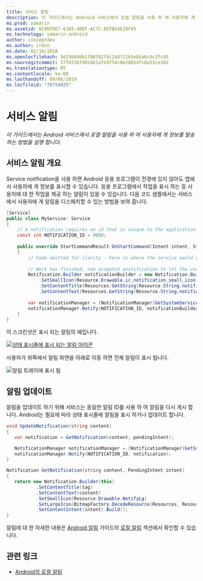 ```yaml
---
title: 서비스 알림
description: 이 가이드에서는 Android 서비스에서 로컬 알림을 사용 하 여 사용자에 게 정보를 발송 하는 방법을 설명 합니다.
ms.prod: xamarin
ms.assetid: 6C06FDE7-6385-40EF-AC7C-8EFB54E29F45
ms.technology: xamarin-android
author: conceptdev
ms.author: crdun
ms.date: 02/16/2018
ms.openlocfilehash: 5d25604db1f88702f4c24df21b3ebba6c9c2fc95
ms.sourcegitcommit: 57f815bf0024b1afe9754c0e28054fc0a53ce302
ms.translationtype: MT
ms.contentlocale: ko-KR
ms.lasthandoff: 09/06/2019
ms.locfileid: "70754825"
---
```

# <a name="service-notifications"></a>서비스 알림

_이 가이드에서는 Android 서비스에서 로컬 알림을 사용 하 여 사용자에 게 정보를 발송 하는 방법을 설명 합니다._

## <a name="service-notifications-overview"></a>서비스 알림 개요

Service notification을 사용 하면 Android 응용 프로그램이 전경에 있지 않아도 앱에서 사용자에 게 정보를 표시할 수 있습니다. 응용 프로그램에서 작업을 표시 하는 등 사용자에 대 한 작업을 제공 하는 알림이 있을 수 있습니다. 다음 코드 샘플에서는 서비스에서 사용자에 게 알림을 디스패치할 수 있는 방법을 보여 줍니다.

```csharp
[Service]
public class MyService: Service 
{
    // A notification requires an id that is unique to the application.
    const int NOTIFICATION_ID = 9000;
    
    public override StartCommandResult OnStartCommand(Intent intent, StartCommandFlags flags, int startId)
    {
        // Code omitted for clarity - here is where the service would do something.
    
        // Work has finished, now dispatch anotification to let the user know.
        Notification.Builder notificationBuilder = new Notification.Builder(this)
            .SetSmallIcon(Resource.Drawable.ic_notification_small_icon)
            .SetContentTitle(Resources.GetString(Resource.String.notification_content_title))
            .SetContentText(Resources.GetString(Resource.String.notification_content_text));
        
        var notificationManager = (NotificationManager)GetSystemService(NotificationService);
        notificationManager.Notify(NOTIFICATION_ID, notificationBuilder.Build());
    }
}
```

이 스크린샷은 표시 되는 알림의 예입니다.

[![상태 표시줄에 표시 되는 알림 아이콘](service-notifications-images/01-notification-sml.png)](service-notifications-images/01-notification.png#lightbox)

사용자가 위쪽에서 알림 화면을 아래로 이동 하면 전체 알림이 표시 됩니다.

![알림 트레이에 표시 됨](service-notifications-images/02-fullnotification.png)

## <a name="updating-a-notification"></a>알림 업데이트

알림을 업데이트 하기 위해 서비스는 동일한 알림 ID를 사용 하 여 알림을 다시 게시 합니다. Android는 필요에 따라 상태 표시줄에 알림을 표시 하거나 업데이트 합니다.

```csharp 
void UpdateNotification(string content)
{
   var notification = GetNotification(content, pendingIntent);

   NotificationManager notificationManager = (NotificationManager)GetSystemService(Context.NotificationService);
   notificationManager.Notify(NOTIFICATION_ID, notification);
}

Notification GetNotification(string content, PendingIntent intent)
{
   return new Notification.Builder(this)
           .SetContentTitle(tag)
           .SetContentText(content)
           .SetSmallIcon(Resource.Drawable.NotifyLg)
           .SetLargeIcon(BitmapFactory.DecodeResource(Resources, Resource.Drawable.Icon))
           .SetContentIntent(intent).Build();
}
```

알림에 대 한 자세한 내용은 [Android 알림](~/android/app-fundamentals/notifications/index.md) 가이드의 [로컬 알림](~/android/app-fundamentals/notifications/local-notifications.md) 섹션에서 확인할 수 있습니다.

## <a name="related-links"></a>관련 링크

- [Android의 로컬 알림](~/android/app-fundamentals/notifications/local-notifications.md)
